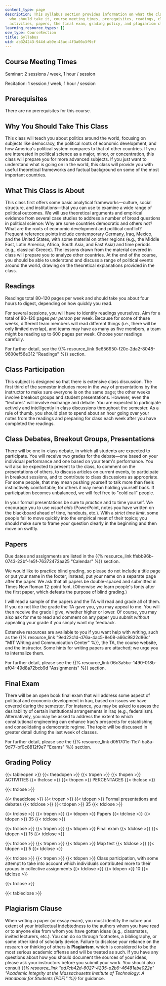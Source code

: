 ```yaml
---
content_type: page
description: This syllabus section provides information on what the class is about,
  who should take it, course meeting times, prerequisites, readings, class participation,
  activities, papers, the final exam, grading policy, and plagiarism clause.
learning_resource_types: []
ocw_type: CourseSection
title: Syllabus
uid: ab324243-944d-ab9e-45ac-4f3a00a3f9cf
---
```


Course Meeting Times
--------------------

Seminar: 2 sessions / week, 1 hour / session

Recitation: 1 session / week, 1 hour / session

Prerequisites
-------------

There are no prerequisites for this course.

Why You Should Take This Class
------------------------------

This class will teach you about politics around the world, focusing on subjects like democracy, the political roots of economic development, and how America's political system compares to that of other countries. If you are interested in political science as a major, minor, or concentration, this class will prepare you for more advanced subjects. If you just want to understand what is going on in the world, this class will provide you with useful theoretical frameworks and factual background on some of the most important countries.

What This Class is About
------------------------

This class first offers some basic analytical frameworks—culture, social structure, and institutions—that you can use to examine a wide range of political outcomes. We will use theoretical arguments and empirical evidence from several case studies to address a number of broad questions in political science: Why are some countries democratic and others not? What are the roots of economic development and political conflict? Frequent reference points include contemporary Germany, Iraq, Mexico, and the United States, with some material on other regions (e.g., the Middle East, Latin America, Africa, South Asia, and East Asia) and time periods (e.g., classical Greece). The lessons drawn from the material covered in class will prepare you to analyze other countries. At the end of the course, you should be able to understand and discuss a range of political events around the world, drawing on the theoretical explanations provided in the class.

Readings
--------

Readings total 80–120 pages per week and should take you about four hours to digest, depending on how quickly you read.

For several sessions, you will have to identify readings yourselves. Aim for a total of 80–120 pages _per person_ per week. Because for some of these weeks, different team members will read different things (i.e., there will be only limited overlap), and teams may have as many as five members, a team might be reading up to 600 pages per week. Choose your readings carefully.

For further detail, see the {{% resource_link 6e656950-f20c-2da2-8048-9600ef56e312 "Readings" %}} section.

Class Participation
-------------------

This subject is designed so that there is extensive class discussion. The first third of the semester includes more in the way of presentations by the instructor to make sure everyone is on the same page; the other weeks involve breakout groups and student presentations. However, even the "lectures" will involve exchange and debate. You are expected to participate actively and intelligently in class discussions throughout the semester. As a rule of thumb, you should plan to spend about an hour going over your notes from the readings and preparing for class each week after you have completed the readings.

Class Debates, Breakout Groups, Presentations
---------------------------------------------

There will be one in-class debate, in which all students are expected to participate. You will receive two grades for the debate—one based on your individual performance and one based on your team's performance. You will also be expected to present to the class, to comment on the presentations of others, to discuss articles on current events, to participate in breakout sessions, and to contribute to class discussions as appropriate. For some people, that may mean pushing yourself to talk more than feels instinctively comfortable; for others it may mean holding yourself back. If participation becomes unbalanced, we will feel free to "cold call" people.

In your formal presentations be sure to _practice_ and to time yourself. We encourage you to use _visual aids_ (PowerPoint, notes you have written on the blackboard ahead of time, handouts, etc.). With a _strict time limit_, some people fail to move quickly into the empirical meat of their topics; you should make sure to frame your question clearly in the beginning and then move on swiftly.

Papers
------

Due dates and assignments are listed in the {{% resource_link ffebb96b-0743-22bf-1e5f-76372472aa25 "Calendar" %}} section.

We would like to practice blind grading, so please do not include a title page or put your name in the footer; instead, put your name on a separate page after the paper. We ask that all papers be double-spaced and submitted in Times New Roman 12-point font. (Otherwise we learn people's fonts after the first paper, which defeats the purpose of blind grading.)

I will read a sample of the papers and the TA will read and grade all of them. If you do not like the grade the TA gave you, you may appeal to me. You will then receive the grade I give, whether higher or lower. Of course, you may also ask for me to read and comment on any paper you submit _without_ appealing your grade if you simply want my feedback.

Extensive resources are available to you if you want help with writing, such as the {{% resource_link "9ed22c1d-d76a-4ac5-8e08-a66c9822d86c" "MIT Writing and Communication Center" %}}, the TA, the course website, and the instructor. Some hints for writing papers are attached; we urge you to internalize them.

For further detail, please see the {{% resource_link 06c3a5bc-1490-018b-af04-49d8a72bcb9d "Assignments" %}} section.

Final Exam
----------

There will be an open book final exam that will address some aspect of political and economic development in Iraq, based on issues we have covered during the semester. For instance, you may be asked to assess the desirability of certain institutional arrangements in Iraq (e.g., federalism). Alternatively, you may be asked to address the extent to which constitutional engineering can enhance Iraq's prospects for establishing and consolidating a democratic regime. The topic will be discussed in greater detail during the last week of classes.

For further detail, please see the {{% resource_link d051701e-11c7-ba8a-9d77-bf0c8812f9e7 "Exams" %}} section.

Grading Policy
--------------

{{< tableopen >}}
{{< theadopen >}}
{{< tropen >}}
{{< thopen >}}
ACTIVITIES
{{< thclose >}}
{{< thopen >}}
PERCENTAGES
{{< thclose >}}

{{< trclose >}}

{{< theadclose >}}
{{< tropen >}}
{{< tdopen >}}
Formal presentations and debates
{{< tdclose >}}
{{< tdopen >}}
35
{{< tdclose >}}

{{< trclose >}}
{{< tropen >}}
{{< tdopen >}}
Papers
{{< tdclose >}}
{{< tdopen >}}
35
{{< tdclose >}}

{{< trclose >}}
{{< tropen >}}
{{< tdopen >}}
Final exam
{{< tdclose >}}
{{< tdopen >}}
15
{{< tdclose >}}

{{< trclose >}}
{{< tropen >}}
{{< tdopen >}}
Map test
{{< tdclose >}}
{{< tdopen >}}
5
{{< tdclose >}}

{{< trclose >}}
{{< tropen >}}
{{< tdopen >}}
Class participation, with some attempt to take into account which individuals contributed more to their groups in collective assignments
{{< tdclose >}}
{{< tdopen >}}
10
{{< tdclose >}}

{{< trclose >}}

{{< tableclose >}}

Plagiarism Clause
-----------------

When writing a paper (or essay exam), you must identify the nature and extent of your intellectual indebtedness to the authors whom you have read or to anyone else from whom you have gotten ideas (e.g., classmates, invited lecturers, etc.). You can do so through footnotes, a bibliography, or some other kind of scholarly device. Failure to disclose your reliance on the research or thinking of others is **Plagiarism**, which is considered to be the most serious academic offense and will be treated as such. If you have any questions about how you should document the sources of your ideas, please ask your instructors before you submit your work. You should also consult _{{% resource_link "ad7cb42d-6027-4235-a2b9-46481ebe022e" "Academic Integrity at the Massachusetts Institute of Technology: A Handbook for Students (PDF)" %}}_ for guidance.